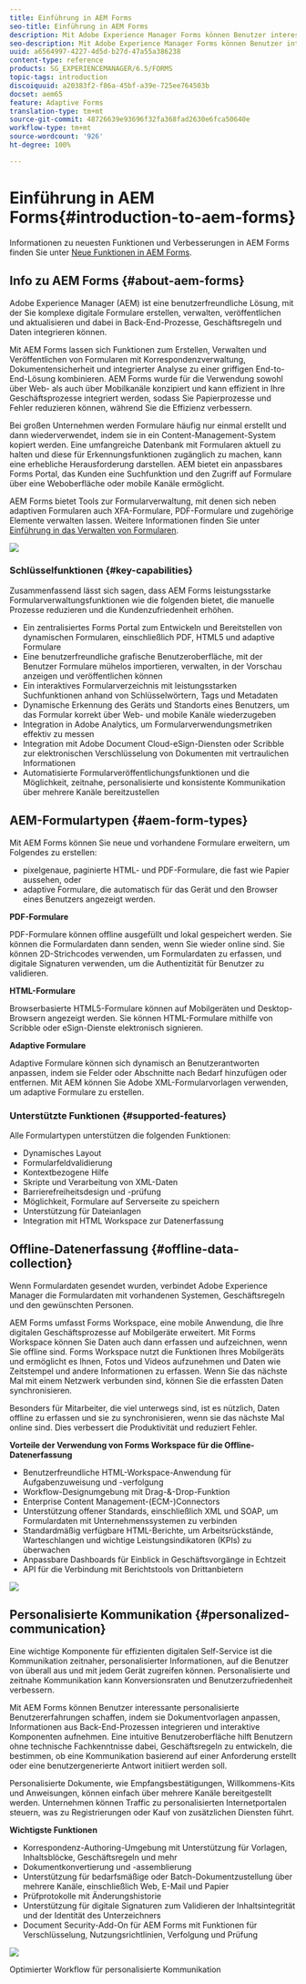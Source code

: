 ```yaml
---
title: Einführung in AEM Forms
seo-title: Einführung in AEM Forms
description: Mit Adobe Experience Manager Forms können Benutzer interessante, reaktionsfähige und adaptive Formulare in Web- und mobile Sites integrieren, die digitale Registrierung vereinfachen und Kundenkonversionsraten erhöhen.
seo-description: Mit Adobe Experience Manager Forms können Benutzer interessante, reaktionsfähige und adaptive Formulare in Web- und mobile Sites integrieren, die digitale Registrierung vereinfachen und Kundenkonversionsraten erhöhen.
uuid: a6564997-4227-4d5d-b27d-47a55a386238
content-type: reference
products: SG_EXPERIENCEMANAGER/6.5/FORMS
topic-tags: introduction
discoiquuid: a20383f2-f86a-45bf-a39e-725ee764503b
docset: aem65
feature: Adaptive Forms
translation-type: tm+mt
source-git-commit: 48726639e93696f32fa368fad2630e6fca50640e
workflow-type: tm+mt
source-wordcount: '926'
ht-degree: 100%

---
```



# Einführung in AEM Forms{#introduction-to-aem-forms}

Informationen zu neuesten Funktionen und Verbesserungen in AEM Forms finden Sie unter [Neue Funktionen in AEM Forms](../../forms/using/whats-new.md).

## Info zu AEM Forms {#about-aem-forms}

Adobe Experience Manager (AEM) ist eine benutzerfreundliche Lösung, mit der Sie komplexe digitale Formulare erstellen, verwalten, veröffentlichen und aktualisieren und dabei in Back-End-Prozesse, Geschäftsregeln und Daten integrieren können.

Mit AEM Forms lassen sich Funktionen zum Erstellen, Verwalten und Veröffentlichen von Formularen mit Korrespondenzverwaltung, Dokumentensicherheit und integrierter Analyse zu einer griffigen End-to-End-Lösung kombinieren. AEM Forms wurde für die Verwendung sowohl über Web- als auch über Mobilkanäle konzipiert und kann effizient in Ihre Geschäftsprozesse integriert werden, sodass Sie Papierprozesse und Fehler reduzieren können, während Sie die Effizienz verbessern.

Bei großen Unternehmen werden Formulare häufig nur einmal erstellt und dann wiederverwendet, indem sie in ein Content-Management-System kopiert werden. Eine umfangreiche Datenbank mit Formularen aktuell zu halten und diese für Erkennungsfunktionen zugänglich zu machen, kann eine erhebliche Herausforderung darstellen. AEM bietet ein anpassbares Forms Portal, das Kunden eine Suchfunktion und den Zugriff auf Formulare über eine Weboberfläche oder mobile Kanäle ermöglicht.

AEM Forms bietet Tools zur Formularverwaltung, mit denen sich neben adaptiven Formularen auch XFA-Formulare, PDF-Formulare und zugehörige Elemente verwalten lassen. Weitere Informationen finden Sie unter [Einführung in das Verwalten von Formularen](../../forms/using/introduction-managing-forms.md).

![](do-not-localize/4th-draft.gif)

### Schlüsselfunktionen {#key-capabilities}

Zusammenfassend lässt sich sagen, dass AEM Forms leistungsstarke Formularverwaltungsfunktionen wie die folgenden bietet, die manuelle Prozesse reduzieren und die Kundenzufriedenheit erhöhen.

* Ein zentralisiertes Forms Portal zum Entwickeln und Bereitstellen von dynamischen Formularen, einschließlich PDF, HTML5 und adaptive Formulare
* Eine benutzerfreundliche grafische Benutzeroberfläche, mit der Benutzer Formulare mühelos importieren, verwalten, in der Vorschau anzeigen und veröffentlichen können
* Ein interaktives Formularverzeichnis mit leistungsstarken Suchfunktionen anhand von Schlüsselwörtern, Tags und Metadaten
* Dynamische Erkennung des Geräts und Standorts eines Benutzers, um das Formular korrekt über Web- und mobile Kanäle wiederzugeben
* Integration in Adobe Analytics, um Formularverwendungsmetriken effektiv zu messen
* Integration mit Adobe Document Cloud-eSign-Diensten oder Scribble zur elektronischen Verschlüsselung von Dokumenten mit vertraulichen Informationen
* Automatisierte Formularveröffentlichungsfunktionen und die Möglichkeit, zeitnahe, personalisierte und konsistente Kommunikation über mehrere Kanäle bereitzustellen

## AEM-Formulartypen  {#aem-form-types}

Mit AEM Forms können Sie neue und vorhandene Formulare erweitern, um Folgendes zu erstellen:

* pixelgenaue, paginierte HTML- und PDF-Formulare, die fast wie Papier aussehen, oder
* adaptive Formulare, die automatisch für das Gerät und den Browser eines Benutzers angezeigt werden.

**PDF-Formulare**

PDF-Formulare können offline ausgefüllt und lokal gespeichert werden. Sie können die Formulardaten dann senden, wenn Sie wieder online sind. Sie können 2D-Strichcodes verwenden, um Formulardaten zu erfassen, und digitale Signaturen verwenden, um die Authentizität für Benutzer zu validieren.

**HTML-Formulare**

Browserbasierte HTML5-Formulare können auf Mobilgeräten und Desktop-Browsern angezeigt werden. Sie können HTML-Formulare mithilfe von Scribble oder eSign-Dienste elektronisch signieren.

**Adaptive Formulare**

Adaptive Formulare können sich dynamisch an Benutzerantworten anpassen, indem sie Felder oder Abschnitte nach Bedarf hinzufügen oder entfernen. Mit AEM können Sie Adobe XML-Formularvorlagen verwenden, um adaptive Formulare zu erstellen.

### Unterstützte Funktionen {#supported-features}

Alle Formulartypen unterstützen die folgenden Funktionen:

* Dynamisches Layout
* Formularfeldvalidierung
* Kontextbezogene Hilfe
* Skripte und Verarbeitung von XML-Daten
* Barrierefreiheitsdesign und -prüfung
* Möglichkeit, Formulare auf Serverseite zu speichern
* Unterstützung für Dateianlagen
* Integration mit HTML Workspace zur Datenerfassung

## Offline-Datenerfassung {#offline-data-collection}

Wenn Formulardaten gesendet wurden, verbindet Adobe Experience Manager die Formulardaten mit vorhandenen Systemen, Geschäftsregeln und den gewünschten Personen.

AEM Forms umfasst Forms Workspace, eine mobile Anwendung, die Ihre digitalen Geschäftsprozesse auf Mobilgeräte erweitert. Mit Forms Workspace können Sie Daten auch dann erfassen und aufzeichnen, wenn Sie offline sind. Forms Workspace nutzt die Funktionen Ihres Mobilgeräts und ermöglicht es Ihnen, Fotos und Videos aufzunehmen und Daten wie Zeitstempel und andere Informationen zu erfassen. Wenn Sie das nächste Mal mit einem Netzwerk verbunden sind, können Sie die erfassten Daten synchronisieren.

Besonders für Mitarbeiter, die viel unterwegs sind, ist es nützlich, Daten offline zu erfassen und sie zu synchronisieren, wenn sie das nächste Mal online sind. Dies verbessert die Produktivität und reduziert Fehler.

**Vorteile der Verwendung von Forms Workspace für die Offline-Datenerfassung**

* Benutzerfreundliche HTML-Workspace-Anwendung für Aufgabenzuweisung und -verfolgung
* Workflow-Designumgebung mit Drag-&amp;-Drop-Funktion
* Enterprise Content Management-(ECM-)Connectors
* Unterstützung offener Standards, einschließlich XML und SOAP, um Formulardaten mit Unternehmenssystemen zu verbinden
* Standardmäßig verfügbare HTML-Berichte, um Arbeitsrückstände, Warteschlangen und wichtige Leistungsindikatoren (KPIs) zu überwachen
* Anpassbare Dashboards für Einblick in Geschäftsvorgänge in Echtzeit
* API für die Verbindung mit Berichtstools von Drittanbietern

![](do-not-localize/3rd-draft.gif)

## Personalisierte Kommunikation {#personalized-communication}

Eine wichtige Komponente für effizienten digitalen Self-Service ist die Kommunikation zeitnaher, personalisierter Informationen, auf die Benutzer von überall aus und mit jedem Gerät zugreifen können. Personalisierte und zeitnahe Kommunikation kann Konversionsraten und Benutzerzufriedenheit verbessern.

Mit AEM Forms können Benutzer interessante personalisierte Benutzererfahrungen schaffen, indem sie Dokumentvorlagen anpassen, Informationen aus Back-End-Prozessen integrieren und interaktive Komponenten aufnehmen. Eine intuitive Benutzeroberfläche hilft Benutzern ohne technische Fachkenntnisse dabei, Geschäftsregeln zu entwickeln, die bestimmen, ob eine Kommunikation basierend auf einer Anforderung erstellt oder eine benutzergenerierte Antwort initiiert werden soll.

Personalisierte Dokumente, wie Empfangsbestätigungen, Willkommens-Kits und Anweisungen, können einfach über mehrere Kanäle bereitgestellt werden. Unternehmen können Traffic zu personalisierten Internetportalen steuern, was zu Registrierungen oder Kauf von zusätzlichen Diensten führt.

**Wichtigste Funktionen**

* Korrespondenz-Authoring-Umgebung mit Unterstützung für Vorlagen, Inhaltsblöcke, Geschäftsregeln und mehr
* Dokumentkonvertierung und -assemblierung
* Unterstützung für bedarfsmäßige oder Batch-Dokumentzustellung über mehrere Kanäle, einschließlich Web, E-Mail und Papier
* Prüfprotokolle mit Änderungshistorie
* Unterstützung für digitale Signaturen zum Validieren der Inhaltsintegrität und der Identität des Unterzeichners
* Document Security-Add-On für AEM Forms mit Funktionen für Verschlüsselung, Nutzungsrichtlinien, Verfolgung und Prüfung

![](do-not-localize/layout-02.png)

Optimierter Workflow für personalisierte Kommunikation
